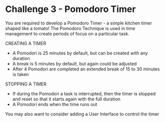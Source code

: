 Challenge 3 - Pomodoro Timer
============================

You are required to develop a Pomodoro Timer - a simple kitchen timer shaped like a tomato!
The Pomodoro Technique is used in time management to create periods of focus on a particular task.

CREATING A TIMER
- A Pomodori is 25 minutes by default, but can be created with any duration
- A break is 5 minutes by default, but again could be adjusted
- After 4 Pomodori are completed an extended break of 15 to 30 minutes is taken

STOPPING A TIMER
- If during the Pomodori a task is interrupted, then the timer is stopped and reset so that it starts again with the full duration
- A Pomodori ends when the time runs out

You may also want to consider adding a User Interface to control the timer

